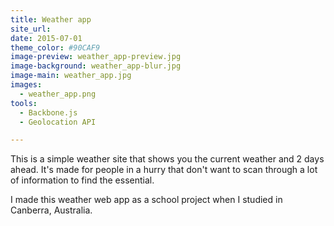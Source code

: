 ```yaml
---
title: Weather app
site_url: 
date: 2015-07-01
theme_color: #90CAF9
image-preview: weather_app-preview.jpg
image-background: weather_app-blur.jpg
image-main: weather_app.jpg
images: 
  - weather_app.png
tools:
  - Backbone.js
  - Geolocation API

---
```


This is a simple weather site that shows you the current weather and 2 days ahead. It's made for people in a hurry that don't want to scan through a lot of information to find the essential.

<!--more-->
I made this weather web app as a school project when I studied in Canberra, Australia.
